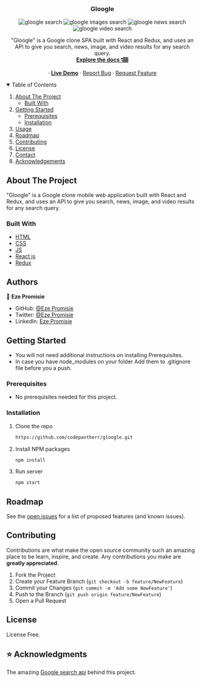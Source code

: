 <br />
<div align="center">

  <h3 align="center">Gloogle</h3>


  ![gloogle search](gloogle-search.PNG)
  ![gloogle images search](gloogle-images.PNG)
  ![gloogle news search](gloogle-news.PNG)
  ![gloogle video search](gloogle-videos.PNG)

  <p align="center">
    "Gloogle" is a Google clone SPA built with React and Redux, and uses an API to give you search, news, image, and video results for any search query.
    <br />
    <a href="#"><strong>Explore the docs 👇🏽</strong></a>
    <br />
    <br />
    ·
    <a href="https://gloogle.netlify.app/"><strong>Live Demo</strong></a>
    ·
    <a href="https://github.com/codepantherr/gloogle/issues">Report Bug</a>
    ·
    <a href="https://github.com/codepantherr/gloogle/issues">Request Feature</a>
  </p>
</div>

<details open="open">
  <summary>Table of Contents</summary>
  <ol>
    <li>
      <a href="#about-the-project">About The Project</a>
      <ul>
        <li><a href="#built-with">Built With</a></li>
      </ul>
    </li>
    <li>
      <a href="#getting-started">Getting Started</a>
      <ul>
        <li><a href="#prerequisites">Prerequisites</a></li>
        <li><a href="#installation">Installation</a></li>
      </ul>
    </li>
    <li><a href="#usage">Usage</a></li>
    <li><a href="#roadmap">Roadmap</a></li>
    <li><a href="#contributing">Contributing</a></li>
    <li><a href="#license">License</a></li>
    <li><a href="#contact">Contact</a></li>
    <li><a href="#acknowledgements">Acknowledgements</a></li>
  </ol>
</details>

## About The Project

"Gloogle" is a Google clone mobile web application built with React and Redux, and uses an API to give you search, news, image, and video results for any search query.

### Built With

- [HTML](https://www.w3schools.com/html/)
- [CSS](https://www.w3schools.com/css/)
- [JS](https://www.javascript.com/)
- [React js](https://www.reactjs.org)
- [Redux](https://react-redux.js.org)

## Authors
👤 **Eze Promisie**

- GitHub: [@Eze Promisie](https://github.com/codepantherr)
- Twitter: [@Eze Promisie](https://twitter.com/codepantherr)
- LinkedIn: [Eze Promisie](https://www.linkedin.com/in/promise-eze/)

## Getting Started

- You will not need additional instructions on installing Prerequisites.
- In case you have node_modules on your folder Add them to .gitignore file before you a push.

### Prerequisites

- No prerequisites needed for this project.

### Installation


1. Clone the repo
   ```sh
   https://github.com/codepantherr/gloogle.git
   ```

2. Install NPM packages
   ```sh
   npm install
   ```
3. Run server
   ```sh
   npm start
   ```

## Roadmap

See the [open issues](https://github.com/codepantherr/gloogle/issues) for a list of proposed features (and known issues).

## Contributing

Contributions are what make the open source community such an amazing place to be learn, inspire, and create. Any contributions you make are **greatly appreciated**.

1. Fork the Project
2. Create your Feature Branch (`git checkout -b feature/NewFeature`)
3. Commit your Changes (`git commit -m 'Add some NewFeature'`)
4. Push to the Branch (`git push origin feature/NewFeature`)
5. Open a Pull Request

## License

License Free.

## ⭐️ Acknowledgments
The amazing [Google search api](https://rapidapi.com/apigeek/api/google-search3/) behind this project.

